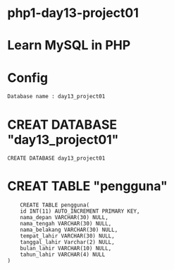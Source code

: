 # php1-day13-project01
# Learn MySQL in PHP


# Config
	Database name : day13_project01

# CREAT DATABASE "day13_project01"
	CREATE DATABASE day13_project01

# CREAT TABLE "pengguna"
		CREATE TABLE pengguna(
		id INT(11) AUTO_INCREMENT PRIMARY KEY,
	    nama_depan VARCHAR(30) NULL,
	    nama_tengah VARCHAR(30) NULL,
	    nama_belakang VARCHAR(30) NULL,
	    tempat_lahir VARCHAR(30) NULL,
	    tanggal_lahir Varchar(2) NULL,
	    bulan_lahir VARCHAR(10) NULL,
	    tahun_lahir VARCHAR(4) NULL
	)